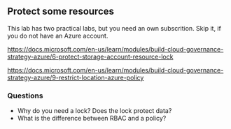 ## Protect some resources

This lab has two practical labs, but you need an own subscrition. Skip it, if you do not have an Azure account.

https://docs.microsoft.com/en-us/learn/modules/build-cloud-governance-strategy-azure/6-protect-storage-account-resource-lock

https://docs.microsoft.com/en-us/learn/modules/build-cloud-governance-strategy-azure/9-restrict-location-azure-policy

### Questions
- Why do you need a lock? Does the lock protect data?
- What is the difference between RBAC and a policy?
